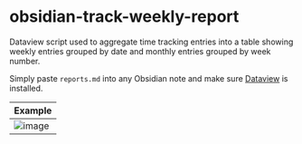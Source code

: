 # obsidian-track-weekly-report

Dataview script used to aggregate time tracking entries into a table showing weekly entries grouped by date and monthly entries grouped by week number.

Simply paste `reports.md` into any Obsidian note and make sure [Dataview](https://blacksmithgu.github.io/obsidian-dataview/) is installed. 

| Example |
| - |
| ![image](https://user-images.githubusercontent.com/6796142/195982883-9fcd71dc-ac61-4b1d-bc80-4ce7568920e7.png) |

